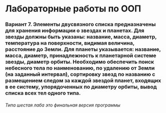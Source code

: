 # Лабораторные работы по ООП

### Вариант 7. Элементы двусвязного списка предназначены для хранения информации о звездах и планетах. Для звезды должны быть указаны: название, масса, диаметр, температура на поверхности, видимая величина, расстояние до Земли. Для планеты указывается: название, масса, диаметр, принадлежность к планетарной системе звезды, диаметр орбиты. Необходимо обеспечить поиск небесного тела по наименованию, по удалению от Земли (на заданный интервал), сортировку звезд по названию с размещением следом за каждой звездой планет, входящих в ее систему, упорядоченных по диаметру орбиты, вывод списка всех тел одного типа.

###### Типа шестая лаба это финальная версия программы
